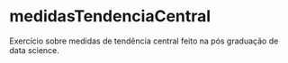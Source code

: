 # medidasTendenciaCentral
Exercício sobre medidas de tendência central feito na pós graduação de data science.
